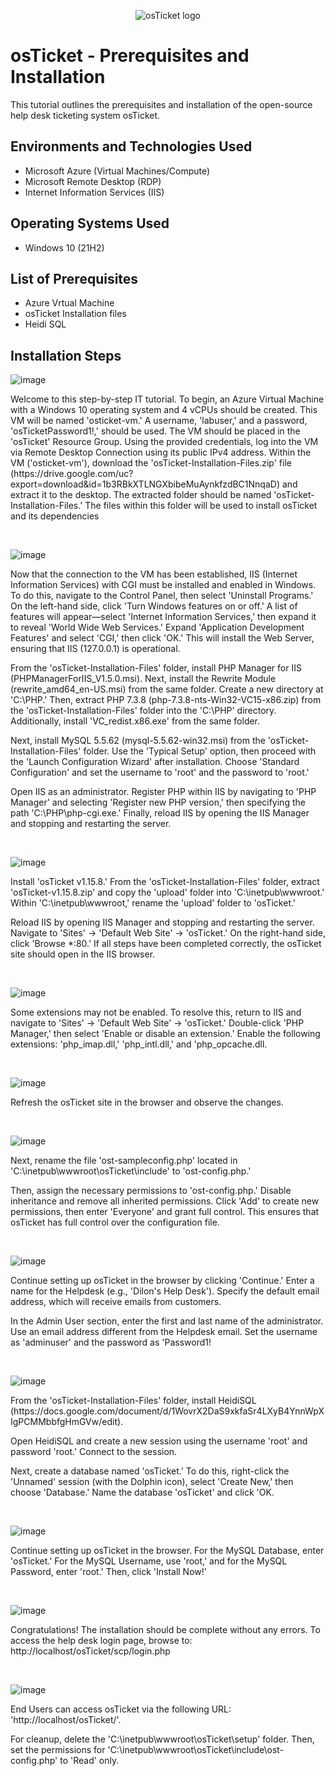 <p align="center">
<img src="https://i.imgur.com/Clzj7Xs.png" alt="osTicket logo"/>
</p>

<h1>osTicket - Prerequisites and Installation</h1>
This tutorial outlines the prerequisites and installation of the open-source help desk ticketing system osTicket.<br />




<h2>Environments and Technologies Used</h2>

- Microsoft Azure (Virtual Machines/Compute)
- Microsoft Remote Desktop (RDP)
- Internet Information Services (IIS)

<h2>Operating Systems Used </h2>

- Windows 10</b> (21H2)

<h2>List of Prerequisites</h2>

- Azure Vrtual Machine
- osTicket Installation files
- Heidi SQL
  


<h2>Installation Steps</h2>

![image](https://github.com/user-attachments/assets/df81e24f-e702-46f0-a5de-f906c70d4fbb)

<p>
Welcome to this step-by-step IT tutorial. To begin, an Azure Virtual Machine with a Windows 10 operating system and 4 vCPUs should be created. This VM will be named 'osticket-vm.' A username, 'labuser,' and a password, 'osTicketPassword1!,' should be used. The VM should be placed in the 'osTicket' Resource Group. Using the provided credentials, log into the VM via Remote Desktop Connection using its public IPv4 address. Within the VM ('osticket-vm'), download the 'osTicket-Installation-Files.zip' file (https://drive.google.com/uc?export=download&id=1b3RBkXTLNGXbibeMuAynkfzdBC1NnqaD) and extract it to the desktop. The extracted folder should be named 'osTicket-Installation-Files.' The files within this folder will be used to install osTicket and its dependencies
</p>
<br />

![image](https://github.com/user-attachments/assets/23d21404-8641-45af-92f8-8461eb400846)

<p>
Now that the connection to the VM has been established, IIS (Internet Information Services) with CGI must be installed and enabled in Windows. To do this, navigate to the Control Panel, then select 'Uninstall Programs.' On the left-hand side, click 'Turn Windows features on or off.' A list of features will appear—select 'Internet Information Services,' then expand it to reveal 'World Wide Web Services.' Expand 'Application Development Features' and select 'CGI,' then click 'OK.' This will install the Web Server, ensuring that IIS (127.0.0.1) is operational.

From the 'osTicket-Installation-Files' folder, install PHP Manager for IIS (PHPManagerForIIS_V1.5.0.msi). Next, install the Rewrite Module (rewrite_amd64_en-US.msi) from the same folder. Create a new directory at 'C:\PHP.' Then, extract PHP 7.3.8 (php-7.3.8-nts-Win32-VC15-x86.zip) from the 'osTicket-Installation-Files' folder into the 'C:\PHP' directory. Additionally, install 'VC_redist.x86.exe' from the same folder.

Next, install MySQL 5.5.62 (mysql-5.5.62-win32.msi) from the 'osTicket-Installation-Files' folder. Use the 'Typical Setup' option, then proceed with the 'Launch Configuration Wizard' after installation. Choose 'Standard Configuration' and set the username to 'root' and the password to 'root.'

Open IIS as an administrator. Register PHP within IIS by navigating to 'PHP Manager' and selecting 'Register new PHP version,' then specifying the path 'C:\PHP\php-cgi.exe.' Finally, reload IIS by opening the IIS Manager and stopping and restarting the server.

</p>
<br />

![image](https://github.com/user-attachments/assets/7d07bb1a-4d4b-4bab-898c-911e014c72d6)

<p>
Install 'osTicket v1.15.8.' From the 'osTicket-Installation-Files' folder, extract 'osTicket-v1.15.8.zip' and copy the 'upload' folder into 'C:\inetpub\wwwroot.' Within 'C:\inetpub\wwwroot,' rename the 'upload' folder to 'osTicket.'

Reload IIS by opening IIS Manager and stopping and restarting the server. Navigate to 'Sites' -> 'Default Web Site' -> 'osTicket.' On the right-hand side, click 'Browse *:80.' If all steps have been completed correctly, the osTicket site should open in the IIS browser.
</p>
<br />


![image](https://github.com/user-attachments/assets/ed647679-bf53-439e-93e4-c73ea4c39859)

<p>
Some extensions may not be enabled. To resolve this, return to IIS and navigate to 'Sites' -> 'Default Web Site' -> 'osTicket.' Double-click 'PHP Manager,' then select 'Enable or disable an extension.' Enable the following extensions: 'php_imap.dll,' 'php_intl.dll,' and 'php_opcache.dll.

</p>
<br />


![image](https://github.com/user-attachments/assets/28969299-b981-4cc1-b57f-2062e5bfbd89)

<p>
Refresh the osTicket site in the browser and observe the changes.
</p>
<br />

![image](https://github.com/user-attachments/assets/92471705-bc6a-4dd6-91e2-0eabe22e78db)

<p>
Next, rename the file 'ost-sampleconfig.php' located in 'C:\inetpub\wwwroot\osTicket\include' to 'ost-config.php.'

Then, assign the necessary permissions to 'ost-config.php.' Disable inheritance and remove all inherited permissions. Click 'Add' to create new permissions, then enter 'Everyone' and grant full control. This ensures that osTicket has full control over the configuration file.

</p>
<br />

![image](https://github.com/user-attachments/assets/97f57258-e6e5-4c00-be07-105bc7ba44de)

<p>
Continue setting up osTicket in the browser by clicking 'Continue.' Enter a name for the Helpdesk (e.g., 'Dilon's Help Desk'). Specify the default email address, which will receive emails from customers.

In the Admin User section, enter the first and last name of the administrator. Use an email address different from the Helpdesk email. Set the username as 'adminuser' and the password as 'Password1!
</p>
<br />

![image](https://github.com/user-attachments/assets/e4eb2c70-693b-473f-bf7f-6f113bc27759)

<p>
From the 'osTicket-Installation-Files' folder, install HeidiSQL (https://docs.google.com/document/d/1WovrX2DaS9xkfaSr4LXyB4YnnWpXIgPCMMbbfgHmGVw/edit).

Open HeidiSQL and create a new session using the username 'root' and password 'root.' Connect to the session.

Next, create a database named 'osTicket.' To do this, right-click the 'Unnamed' session (with the Dolphin icon), select 'Create New,' then choose 'Database.' Name the database 'osTicket' and click 'OK.

</p>
<br />

![image](https://github.com/user-attachments/assets/fe7600c0-f412-42ec-a470-9ab5cef152ee)

<p>
Continue setting up osTicket in the browser. For the MySQL Database, enter 'osTicket.' For the MySQL Username, use 'root,' and for the MySQL Password, enter 'root.' Then, click 'Install Now!'
</p>
<br />

![image](https://github.com/user-attachments/assets/bfef09d6-c5cb-435b-ae73-37253e8a5e1e)

<p>
Congratulations! The installation should be complete without any errors. To access the help desk login page, browse to:
http://localhost/osTicket/scp/login.php
</p>
<br />

![image](https://github.com/user-attachments/assets/013f48ca-3eaa-42f3-a6a7-dd6b30dd382d)

<p>
End Users can access osTicket via the following URL: 'http://localhost/osTicket/'.

For cleanup, delete the 'C:\inetpub\wwwroot\osTicket\setup' folder. Then, set the permissions for 'C:\inetpub\wwwroot\osTicket\include\ost-config.php' to 'Read' only.
</p>
<br />
